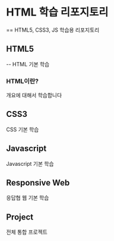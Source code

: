 # HTML 학습 리포지토리
==
HTML5, CSS3, JS 학습용 리포지토리

## HTML5
--
HTML 기본 학습

### HTML이란?
개요에 대해서 학습합니다

## CSS3
CSS 기본 학습

## Javascript
Javascript 기본 학습

## Responsive Web
응답협 웹 기본 학습

## Project
전체 통합 프로젝트
